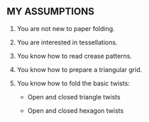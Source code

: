 ## MY ASSUMPTIONS

1. You are not new to paper folding.

2. You are interested in tessellations.
 
3. You know how to read crease patterns.

4. You know how to prepare a triangular grid.

5. You know how to fold the basic twists:

	- Open and closed triangle twists

	- Open and closed hexagon twists
